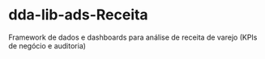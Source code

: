 # dda-lib-ads-Receita
Framework de dados e dashboards para análise de receita de varejo (KPIs de negócio e auditoria)
